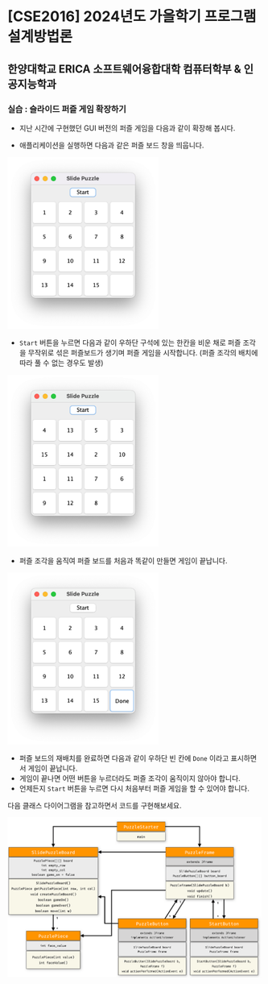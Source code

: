 # [CSE2016] 2024년도 가을학기 프로그램설계방법론
## 한양대학교 ERICA 소프트웨어융합대학 컴퓨터학부 & 인공지능학과

### 실습 : 슬라이드 퍼즐 게임 확장하기

- 지난 시간에 구현했던 GUI 버전의 퍼즐 게임을 다음과 같이 확장해 봅시다.

* 애플리케이션을 실행하면 다음과 같은 퍼즐 보드 창을 띄웁니다.

<img src="lab10image/slide1.png" width="300">

* `Start` 버튼을 누르면 다음과 같이 우하단 구석에 있는 한칸을 비운 채로 퍼즐 조각을 무작위로 섞은 퍼즐보드가 생기며 퍼즐 게임을 시작합니다. (퍼즐 조각의 배치에 따라 풀 수 없는 경우도 발생)

<img src="lab10image/slide2.png" width="300">

* 퍼즐 조각을 움직여 퍼즐 보드를 처음과 똑같이 만들면 게임이 끝납니다.

<img src="lab10image/slide3.png" width="300">

* 퍼즐 보드의 재배치를 완료하면 다음과 같이 우하단 빈 칸에 `Done` 이라고 표시하면서 게임이 끝납니다.
* 게임이 끝나면 어떤 버튼을 누르더라도 퍼즐 조각이 움직이지 않아야 합니다.
* 언제든지 `Start` 버튼을 누르면 다시 처음부터 퍼즐 게임을 할 수 있어야 합니다.

다음 클래스 다이어그램을 참고하면서 코드를 구현해보세요.

<img src="lab10image/cd.png" width="750">
